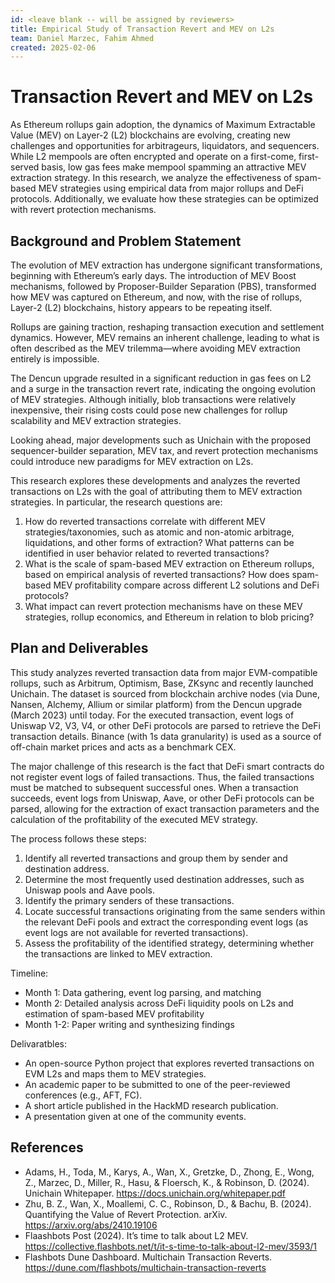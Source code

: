 ```yaml
---
id: <leave blank -- will be assigned by reviewers>
title: Empirical Study of Transaction Revert and MEV on L2s
team: Daniel Marzec, Fahim Ahmed
created: 2025-02-06
---
```


# Transaction Revert and MEV on L2s

As Ethereum rollups gain adoption, the dynamics of Maximum Extractable Value (MEV) on Layer-2 (L2) blockchains are evolving, creating new challenges and opportunities for arbitrageurs, liquidators, and sequencers. While L2 mempools are often encrypted and operate on a first-come, first-served basis, low gas fees make mempool spamming an attractive MEV extraction strategy.
In this research, we analyze the effectiveness of spam-based MEV strategies using empirical data from major rollups and DeFi protocols. Additionally, we evaluate how these strategies can be optimized with revert protection mechanisms.

## Background and Problem Statement
The evolution of MEV extraction has undergone significant transformations, beginning with Ethereum’s early days. The introduction of MEV Boost mechanisms, followed by Proposer-Builder Separation (PBS), transformed how MEV was captured on Ethereum, and now, with the rise of rollups, Layer-2 (L2) blockchains, history appears to be repeating itself.

Rollups are gaining traction, reshaping transaction execution and settlement dynamics. However, MEV remains an inherent challenge, leading to what is often described as the MEV trilemma—where avoiding MEV extraction entirely is impossible.

The Dencun upgrade resulted in a significant reduction in gas fees on L2 and a surge in the transaction revert rate, indicating the ongoing evolution of MEV strategies. Although initially, blob transactions were relatively inexpensive, their rising costs could pose new challenges for rollup scalability and MEV extraction strategies.

Looking ahead, major developments such as Unichain with the proposed sequencer-builder separation, MEV tax, and revert protection mechanisms could introduce new paradigms for MEV extraction on L2s.

This research explores these developments and analyzes the reverted transactions on L2s with the goal of attributing them to MEV extraction strategies. In particular, the research questions are:
1) How do reverted transactions correlate with different MEV strategies/taxonomies, such as atomic and non-atomic arbitrage, liquidations, and other forms of extraction? What patterns can be identified in user behavior related to reverted transactions?
2) What is the scale of spam-based MEV extraction on Ethereum rollups, based on empirical analysis of reverted transactions? How does spam-based MEV profitability compare across different L2 solutions and DeFi protocols?
3) What impact can revert protection mechanisms have on these MEV strategies, rollup economics, and Ethereum in relation to blob pricing?
   
## Plan and Deliverables
This study analyzes reverted transaction data from major EVM-compatible rollups, such as Arbitrum, Optimism, Base, ZKsync and recently launched Unichain. The dataset is sourced from blockchain archive nodes (via Dune, Nansen, Alchemy, Allium or similar platform) from the Dencun upgrade (March 2023) until today. For the executed transaction, event logs of Uniswap V2, V3, V4, or other DeFi protocols are parsed to retrieve the DeFi transaction details. Binance (with 1s data granularity) is used as a source of off-chain market prices and acts as a benchmark CEX.

The major challenge of this research is the fact that DeFi smart contracts do not register event logs of failed transactions. Thus, the failed transactions must be matched to subsequent successful ones. When a transaction succeeds, event logs from Uniswap, Aave, or other DeFi protocols can be parsed, allowing for the extraction of exact transaction parameters and the calculation of the profitability of the executed MEV strategy.

The process follows these steps:
1) Identify all reverted transactions and group them by sender and destination address.
2) Determine the most frequently used destination addresses, such as Uniswap pools and Aave pools.
3) Identify the primary senders of these transactions.
4) Locate successful transactions originating from the same senders within the relevant DeFi pools and extract the corresponding event logs (as event logs are not available for reverted transactions).
5) Assess the profitability of the identified strategy, determining whether the transactions are linked to MEV extraction.

Timeline:
- Month 1: Data gathering, event log parsing, and matching
- Month 2: Detailed analysis across DeFi liquidity pools on L2s and estimation of spam-based MEV profitability
- Month 1-2: Paper writing and synthesizing findings

Delivaratbles:
- An open-source Python project that explores reverted transactions on EVM L2s and maps them to MEV strategies.
- An academic paper to be submitted to one of the peer-reviewed conferences (e.g., AFT, FC).
- A short article published in the HackMD research publication.
- A presentation given at one of the community events.

## References
- Adams, H., Toda, M., Karys, A., Wan, X., Gretzke, D., Zhong, E., Wong, Z., Marzec, D., Miller, R., Hasu, & Floersch, K., & Robinson, D. (2024). Unichain Whitepaper. https://docs.unichain.org/whitepaper.pdf
- Zhu, B. Z., Wan, X., Moallemi, C. C., Robinson, D., & Bachu, B. (2024). Quantifying the Value of Revert Protection. arXiv. https://arxiv.org/abs/2410.19106
- Flaashbots Post (2024). It’s time to talk about L2 MEV. https://collective.flashbots.net/t/it-s-time-to-talk-about-l2-mev/3593/1
- Flashbots Dune Dashboard. Multichain Transaction Reverts. https://dune.com/flashbots/multichain-transaction-reverts
